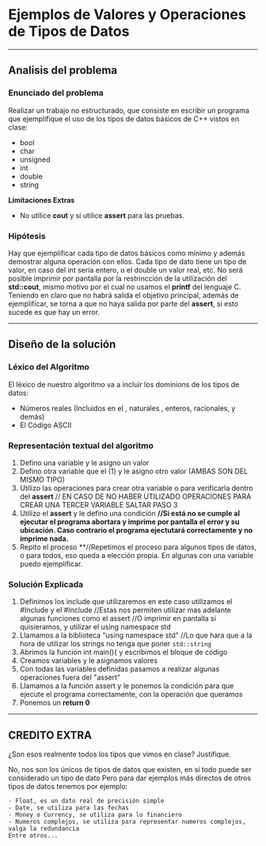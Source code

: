 # Ejemplos de Valores y Operaciones de Tipos de Datos

---

## Analisis del problema

### Enunciado del problema

Realizar un trabajo no estructurado, que consiste en escribir un programa que
ejemplifique el uso de los tipos de datos básicos de C++ vistos en clase:

- bool
- char
- unsigned
- int
- double 
- string

**Limitaciones Extras**

- No utilice **cout** y sí utilice **assert** para las pruebas.

### Hipótesis 

Hay que ejemplificar cada tipo de datos básicos como mínimo y además demostrar alguna operación con ellos.
Cada tipo de dato tiene un tipo de valor, en caso del int sería entero, o el double un valor real, etc.
No será posible imprimir por pantalla por la restrincción de la utilización del **std::cout**, mismo motivo por el cual no usamos el **printf** del lenguaje C. 
Teniendo en claro que no habrá salida el objetivo principal, además de ejemplificar, se torna a que no haya salida por parte del **assert**, si esto sucede es que hay un error. 

---

## Diseño de la solución

### Léxico del Algoritmo

El léxico de nuestro algoritmo va a incluir los dominions de los tipos de datos:

- Números reales (Incluidos en el , naturales , enteros, racionales, y demás)
- El Código ASCII

### Representación textual del algoritmo 

1. Defino una variable y le asigno un valor 
2. Defino otra variable que el (1) y le asigno otro valor (AMBAS SON DEL MISMO TIPO)
3. Utilizo las operaciones para crear otra variable o para verificarla dentro del **assert**
// EN CASO DE NO HABER UTILIZADO OPERACIONES PARA CREAR UNA TERCER VARIABLE SALTAR PASO 3
4. Utilizo el **assert** y le defino una condición **//Si está no se cumple al ejecutar el programa abortara y imprime por pantalla el error y su ubicación. Caso contrario el programa ejectutará correctamente y no imprime nada.**
5. Repito el proceso **//Repetimos el proceso para algunos tipos de datos, o para todos, eso queda a elección propia. En algunas con una variable puedo ejemplificar. 

### Solución Explicada 

1. Definimos los include que utilizaremos en este caso utilizamos el #Include <iostream> y el #Include <cassert>
  //Estas nos permiten utilizar mas adelante algunas funciones como el assert <cassert>
  //O imprimir en pantalla si quisieramos, y utilizar el using namespace std <iostream> 
2. Llamamos a la biblioteca "using namespace std"
  //Lo que hara que a la hora de utilizar los strings no tenga que poner `std::string`
3. Abrimos la función int main(){ y escribimos el bloque de código
4. Creamos variables y le asignamos valores
5. Con todas las variables definidas pasamos a realizar algunas operaciones fuera del "assert"
6. Llamamos a la función assert y le ponemos la condición para que ejecute el programa correctamente, con la operación que queramos
7. Ponemos un **return 0**

---

## CREDITO EXTRA 

¿Son esos realmente todos los tipos que vimos en clase? Justifique.

No, nos son los únicos de tipos de datos que existen, en sí todo puede ser considerado un tipo de dato
    Pero para dar ejemplos más directos de otros tipos de datos tenemos por ejemplo:

    - Float, es un dato real de precisión simple
    - Date, se utiliza para las fechas
    - Money o Currency, se utiliza para lo financiero
    - Numeros complejos, se utiliza para representar numeros complejos, valga la redundancia
    Entre otros... 
